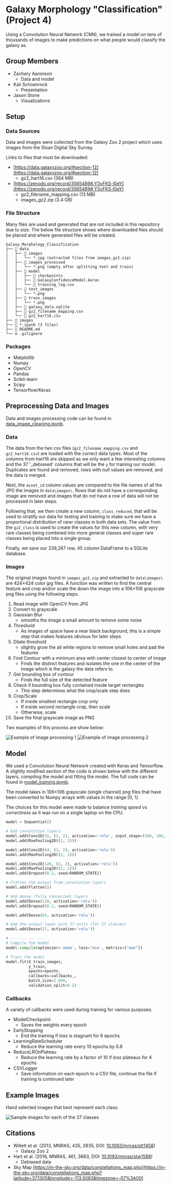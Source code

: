 # Galaxy Morphology "Classification" (Project 4)

Using a Convolution Neural Network (CNN), we trained a model on tens of thousands of images to make predictions on what people would classify the galaxy as.

## Group Members
- Zachary Aaronson
    - Data and model
- Kali Schoenrock
    - Presentation
- Jason Stone
    - Visualizations

## Setup
### Data Sources
Data and images were collected from the Galaxy Zoo 2 project which uses images from the Sloan Digital Sky Survey.

Links to files that must be downloaded:
- [https://data.galaxyzoo.org/#section-12](https://data.galaxyzoo.org/#section-12)
    - gz2_hart16.csv (364 MB)
- [https://zenodo.org/record/3565489#.Y3vFKS-l0eY](https://zenodo.org/record/3565489#.Y3vFKS-l0eY)
    - gz2_filename_mapping.csv (13 MB)
    - images_gz2.zip (3.4 GB)

### File Structure
Many files are used and generated that are not included in this repository due to size. The below file structure shows where downloaded files should be placed and where generated files will be created.

```
Galaxy_Morphology_Classification
├── 📁 data
│   ├── 📁 images
│   │   └── *.jpg (extracted files from images_gz2.zip)
│   ├── 📁 images_processed
│   │   └── *.png (empty after splitting test and train)
│   ├── 📁 model
│   │   ├── 📁 checkpoints
│   │   ├── 🌠 GalaxyConfidenceModel.keras
│   │   └── 📗 training_log.csv
│   ├── 📁 test_images
│   │   └── *.png
│   ├── 📁 train_images
│   │   └── *.png
│   ├── 📖 galaxy_data.sqlite
│   ├── 📗 gz2_filename_mapping.csv
│   └── 📗 gz2_hart16.csv
├── 📁 images
├── 📔 *.ipynb (3 files)
├── 📄 README.md 
└── ⚙️ .gitignore
```

### Packages
- Matplotlib
- Numpy
- OpenCV
- Pandas
- Scikit-learn
- Scipy
- Tensorflow/Keras

## Preprocessing Data and Images
Data and images processing code can be found in [data_image_cleaning.ipynb](data_image_cleaning.ipynb).

### Data
The data from the two csv files (`gz2_filename_mapping.csv` and `gz2_hart16.csv`) are loaded with the correct data types. Most of the columns from hart16 are skipped as we only want a few interesting columns and the 37 '_debiased' columns that will be the `y` for training our model. Duplicates are found and removed, rows with null values are removed, and the data is merged.

Next, the `asset_id` column values are compared to the file names of all the JPG the images in `data\images\`. Rows that do not have a corresponding image are removed and images that do not have a row of data will not be processed in later steps.

Following that, we then create a new column, `class_reduced`, that will be used to stratify our data for testing and training to make sure we have a proportional distribution of rarer classes in both data sets. The value from the `gz2_class` is used to create the values for this new column, with very rare classes being combined into more general classes and super rare classes being placed into a single group.

Finally, we save our 239,267 row, 45 column DataFrame to a SQLite database.

### Images
The original images found in `images_gz2.zip` and extracted to `data\images\` are 424×424 color jpg files. A function was written to find the central feature and crop and/or scale the down the image into a 106×106 grayscale png files using the following steps.

1. Read image with OpenCV from JPG
2. Convert to grayscale
3. Gaussian Blur
    - smooths the image a small amount to remove some noise
4. Threshold
    - As images of space have a near black background, this is a simple step that makes features obvious for later steps
5. Dilate threshold
    - slightly grow the all white regions to remove small holes and pad the features
6. Find Contour with a minimum area with center closest to center of image
    - Finds the distinct features and isolates the one in the center of the image which is the galaxy the data refers to.
7. Get bounding box of contour
    - Finds the full size of the detected feature
8. Check if bounding box fully contained inside target rectangles
    - This step determines what the crop/scale step does
9. Crop/Scale
    - If inside smallest rectangle crop only
    - If inside second rectangle crop, then scale
    - Otherwise, scale
10. Save the final grayscale image as PNG

Two examples of this process are show below:

![Example of image processing 1](/images/process_image_ex_1.png)
![Example of image processing 2](/images/process_image_ex_2.png)

## Model
We used a Convolution Neural Network created with Keras and Tensorflow. A slightly modified section of the code is shown below with the different layers, compiling the model and fitting the model. The full code can be found in [model_training.ipynb](model_training.ipynb).

The model takes in 106×106 grayscale (single channel) png files that have been converted to Numpy arrays with values in the range [0, 1].

The choices for this model were made to balance _training speed_ vs _correctness_ as it was run on a single laptop on the CPU.

```py
model = Sequential()

# Add convolution layers
model.add(Conv2D(32, (2, 2), activation='relu', input_shape=(106, 106, 1)))
model.add(MaxPooling2D((2, 2)))

model.add(Conv2D(64, (2, 2), activation='relu'))
model.add(MaxPooling2D((2, 2)))

model.add(Conv2D(128, (2, 2), activation='relu'))
model.add(MaxPooling2D((2, 2)))
model.add(Dropout(0.2, seed=RANDOM_STATE))

# Flatten the output from convolution layers
model.add(Flatten())

# Add dense (fully connected) layers
model.add(Dense(128, activation='relu'))
model.add(Dropout(0.2, seed=RANDOM_STATE))

model.add(Dense(64, activation='relu'))

# Add the output layer with 37 units (for 37 classes)
model.add(Dense(37, activation='relu'))

# --- --- --- ---
# Compile the model
model.compile(optimizer='adam', loss='mse', metrics=["mae"])

# Train the model
model.fit(X_train_images,
          y_train,
          epochs=epochs,
          callbacks=callbacks_,
          batch_size=2_000,
          validation_split=0.1)
```

### Callbacks
A variety of callbacks were used during training for various purposes.
- ModelCheckpoint
    - Saves the weights every epoch
- EarlyStopping
    - End the training if _loss_ is stagnant for 6 epochs
- LearningRateScheduler
    - Reduce the learning rate every 10 epochs by 0.8
- ReduceLROnPlateau
    - Reduce the learning rate by a factor of 10 if _loss_ plateaus for 4 epochs
- CSVLogger
    - Save information on each epoch to a CSV file, continue the file if training is continued later

## Example Images
Hand selected images that best represent each class.

![Sample images for each of the 37 classes](images/example_samples.png)

## Citations
- Willett et al. (2013, MNRAS, 435, 2835, DOI: [10.1093/mnras/stt1458](https://doi.org/10.1093/mnras/stt1458))
    - Galaxy Zoo 2
- Hart et al. (2016, MNRAS, 461, 3663, DOI: [10.1093/mnras/stw1588](https://doi.org/10.1093/mnras/stw1588))
    - Debiased data
- Sky Map [https://in-the-sky.org/data/constellations_map.php](https://in-the-sky.org/data/constellations_map.php?latitude=37.1305&longitude=-113.5083&timezone=-07%3A00)